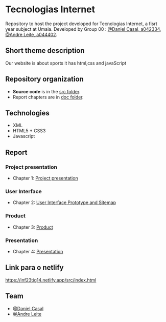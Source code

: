 # Tecnologias Internet  

Repository to host the project developed for Tecnologias Internet, a fisrt year subject at Umaia. Developed by Group 00 : [@Daniel Casal, a042334](https://github.com/casalsss), [@Andre Leite, a044402](https://github.com/andreleitee).

## Short theme description
Our website is about sports it has html,css and javaScript

## Repository organization

* **Source code** is in the [src folder](src/).
* Report chapters are in [doc folder](doc/).



## Technologies
* XML
* HTML5 + CSS3
* Javascript


## Report

### Project presentation
* Chapter 1: [Project presentation](doc/c1.md)
### User Interface 
* Chapter 2: [User Interface Prototype and Sitemap](doc/c2.md)
### Product
* Chapter 3: [Product](doc/c3.md)
### Presentation
* Chapter 4: [Presentation](doc/c4.md)


## Link para o netlify
https://inf23tig14.netlify.app/src/index.html

## Team
* [@Daniel Casal](https://github.com/casalsss)
* [@Andre Leite](https://github.com/andreleitee)


